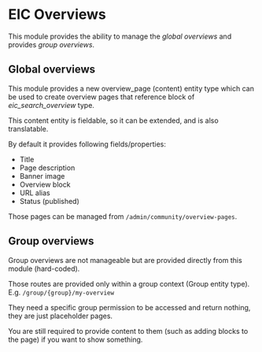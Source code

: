 # EIC Overviews

This module provides the ability to manage the _global overviews_ and provides _group overviews_.

## Global overviews

This module provides a new overview_page (content) entity type which can be used to create overview pages that reference block of _eic_search_overview_ type.

This content entity is fieldable, so it can be extended, and is also translatable.

By default it provides following fields/properties:
- Title
- Page description
- Banner image
- Overview block
- URL alias
- Status (published)

Those pages can be managed from `/admin/community/overview-pages`.

## Group overviews

Group overviews are not manageable but are provided directly from this module (hard-coded).

Those routes are provided only within a group context (Group entity type). E.g. `/group/{group}/my-overview`

They need a specific group permission to be accessed and return nothing, they are just placeholder pages.

You are still required to provide content to them (such as adding blocks to the page) if you want to show something.
